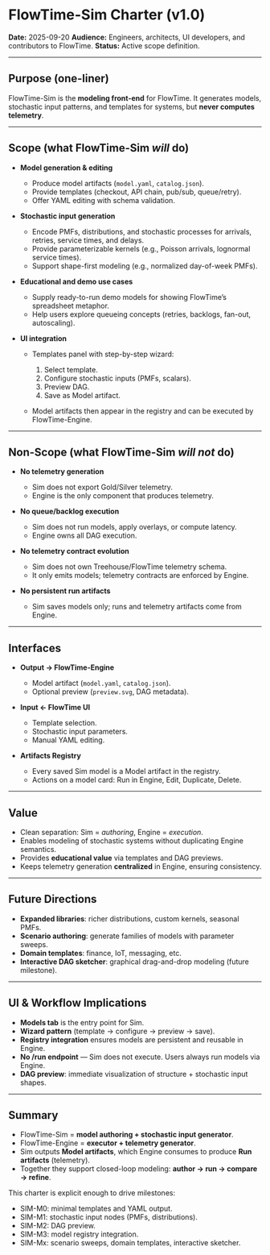 # FlowTime-Sim Charter (v1.0)

**Date:** 2025-09-20
**Audience:** Engineers, architects, UI developers, and contributors to FlowTime.
**Status:** Active scope definition.

---

## Purpose (one-liner)

FlowTime-Sim is the **modeling front-end** for FlowTime. It generates models, stochastic input patterns, and templates for systems, but **never computes telemetry**.

---

## Scope (what FlowTime-Sim *will* do)

* **Model generation & editing**

  * Produce model artifacts (`model.yaml`, `catalog.json`).
  * Provide templates (checkout, API chain, pub/sub, queue/retry).
  * Offer YAML editing with schema validation.

* **Stochastic input generation**

  * Encode PMFs, distributions, and stochastic processes for arrivals, retries, service times, and delays.
  * Provide parameterizable kernels (e.g., Poisson arrivals, lognormal service times).
  * Support shape-first modeling (e.g., normalized day-of-week PMFs).

* **Educational and demo use cases**

  * Supply ready-to-run demo models for showing FlowTime’s spreadsheet metaphor.
  * Help users explore queueing concepts (retries, backlogs, fan-out, autoscaling).

* **UI integration**

  * Templates panel with step-by-step wizard:

    1. Select template.
    2. Configure stochastic inputs (PMFs, scalars).
    3. Preview DAG.
    4. Save as Model artifact.
  * Model artifacts then appear in the registry and can be executed by FlowTime-Engine.

---

## Non-Scope (what FlowTime-Sim *will not* do)

* **No telemetry generation**

  * Sim does not export Gold/Silver telemetry.
  * Engine is the only component that produces telemetry.

* **No queue/backlog execution**

  * Sim does not run models, apply overlays, or compute latency.
  * Engine owns all DAG execution.

* **No telemetry contract evolution**

  * Sim does not own Treehouse/FlowTime telemetry schema.
  * It only emits models; telemetry contracts are enforced by Engine.

* **No persistent run artifacts**

  * Sim saves models only; runs and telemetry artifacts come from Engine.

---

## Interfaces

* **Output → FlowTime-Engine**

  * Model artifact (`model.yaml`, `catalog.json`).
  * Optional preview (`preview.svg`, DAG metadata).

* **Input ← FlowTime UI**

  * Template selection.
  * Stochastic input parameters.
  * Manual YAML editing.

* **Artifacts Registry**

  * Every saved Sim model is a Model artifact in the registry.
  * Actions on a model card: Run in Engine, Edit, Duplicate, Delete.

---

## Value

* Clean separation: Sim = *authoring*, Engine = *execution*.
* Enables modeling of stochastic systems without duplicating Engine semantics.
* Provides **educational value** via templates and DAG previews.
* Keeps telemetry generation **centralized** in Engine, ensuring consistency.

---

## Future Directions

* **Expanded libraries**: richer distributions, custom kernels, seasonal PMFs.
* **Scenario authoring**: generate families of models with parameter sweeps.
* **Domain templates**: finance, IoT, messaging, etc.
* **Interactive DAG sketcher**: graphical drag-and-drop modeling (future milestone).

---

## UI & Workflow Implications

* **Models tab** is the entry point for Sim.
* **Wizard pattern** (template → configure → preview → save).
* **Registry integration** ensures models are persistent and reusable in Engine.
* **No /run endpoint** — Sim does not execute. Users always run models via Engine.
* **DAG preview**: immediate visualization of structure + stochastic input shapes.

---

## Summary

* FlowTime-Sim = **model authoring + stochastic input generator**.
* FlowTime-Engine = **executor + telemetry generator**.
* Sim outputs **Model artifacts**, which Engine consumes to produce **Run artifacts** (telemetry).
* Together they support closed-loop modeling: **author → run → compare → refine**.

This charter is explicit enough to drive milestones:

* SIM-M0: minimal templates and YAML output.
* SIM-M1: stochastic input nodes (PMFs, distributions).
* SIM-M2: DAG preview.
* SIM-M3: model registry integration.
* SIM-Mx: scenario sweeps, domain templates, interactive sketcher.

